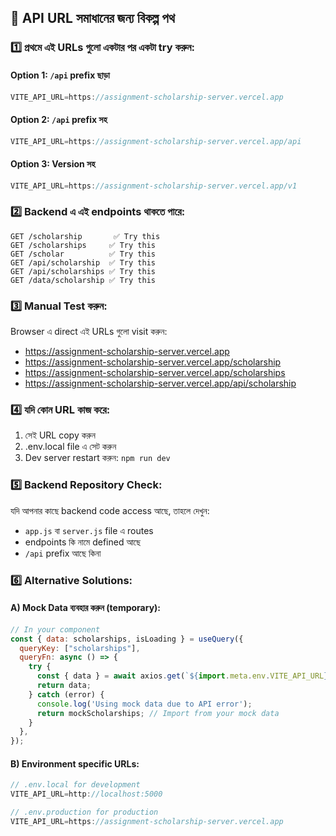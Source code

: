 ## 🔧 API URL সমাধানের জন্য বিকল্প পথ

### 1️⃣ প্রথমে এই URLs গুলো একটার পর একটা try করুন:

#### Option 1: `/api` prefix ছাড়া
```javascript
VITE_API_URL=https://assignment-scholarship-server.vercel.app
```

#### Option 2: `/api` prefix সহ  
```javascript
VITE_API_URL=https://assignment-scholarship-server.vercel.app/api
```

#### Option 3: Version সহ
```javascript
VITE_API_URL=https://assignment-scholarship-server.vercel.app/v1
```

### 2️⃣ Backend এ এই endpoints থাকতে পারে:

```
GET /scholarship       ✅ Try this
GET /scholarships     ✅ Try this  
GET /scholar          ✅ Try this
GET /api/scholarship  ✅ Try this
GET /api/scholarships ✅ Try this
GET /data/scholarship ✅ Try this
```

### 3️⃣ Manual Test করুন:

Browser এ direct এই URLs গুলো visit করুন:
- https://assignment-scholarship-server.vercel.app
- https://assignment-scholarship-server.vercel.app/scholarship
- https://assignment-scholarship-server.vercel.app/scholarships
- https://assignment-scholarship-server.vercel.app/api/scholarship

### 4️⃣ যদি কোন URL কাজ করে:

1. সেই URL copy করুন
2. .env.local file এ সেট করুন
3. Dev server restart করুন: `npm run dev`

### 5️⃣ Backend Repository Check:

যদি আপনার কাছে backend code access আছে, তাহলে দেখুন:
- `app.js` বা `server.js` file এ routes 
- endpoints কি নামে defined আছে
- `/api` prefix আছে কিনা

### 6️⃣ Alternative Solutions:

#### A) Mock Data ব্যবহার করুন (temporary):
```javascript
// In your component
const { data: scholarships, isLoading } = useQuery({
  queryKey: ["scholarships"],
  queryFn: async () => {
    try {
      const { data } = await axios.get(`${import.meta.env.VITE_API_URL}/scholarship`);
      return data;
    } catch (error) {
      console.log('Using mock data due to API error');
      return mockScholarships; // Import from your mock data
    }
  },
});
```

#### B) Environment specific URLs:
```javascript
// .env.local for development
VITE_API_URL=http://localhost:5000

// .env.production for production  
VITE_API_URL=https://assignment-scholarship-server.vercel.app
```